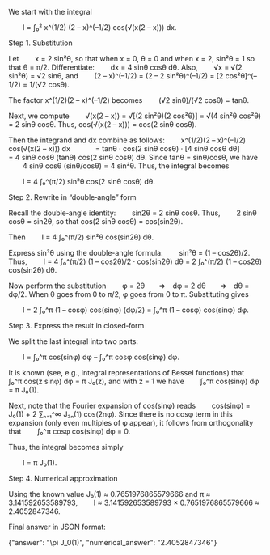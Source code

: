 We start with the integral

  I = ∫₀² x^(1/2) (2 – x)^(–1/2) cos(√(x(2 – x))) dx.

Step 1. Substitution

Let
  x = 2 sin²θ,
so that when x = 0, θ = 0 and when x = 2, sin²θ = 1 so that θ = π/2.
Differentiate:
  dx = 4 sinθ cosθ dθ.
Also,
  √x = √(2 sin²θ) = √2 sinθ,
and
  (2 – x)^(–1/2) = (2 – 2 sin²θ)^(–1/2) = [2 cos²θ]^(–1/2) = 1/(√2 cosθ).

The factor x^(1/2)(2 – x)^(–1/2) becomes
  (√2 sinθ)/(√2 cosθ) = tanθ.

Next, we compute
  √(x(2 – x)) = √[(2 sin²θ)(2 cos²θ)] = √(4 sin²θ cos²θ) = 2 sinθ cosθ.
Thus, cos(√(x(2 – x))) = cos(2 sinθ cosθ).

Then the integrand and dx combine as follows:
  x^(1/2)(2 – x)^(–1/2) cos(√(x(2 – x))) dx
    = tanθ · cos(2 sinθ cosθ) · [4 sinθ cosθ dθ]
    = 4 sinθ cosθ (tanθ) cos(2 sinθ cosθ) dθ.
Since tanθ = sinθ/cosθ, we have
  4 sinθ cosθ (sinθ/cosθ) = 4 sin²θ.
Thus, the integral becomes

  I = 4 ∫₀^(π/2) sin²θ cos(2 sinθ cosθ) dθ.

Step 2. Rewrite in “double‐angle” form

Recall the double‐angle identity:
  sin2θ = 2 sinθ cosθ.
Thus,
  2 sinθ cosθ = sin2θ,
so that cos(2 sinθ cosθ) = cos(sin2θ).

Then
  I = 4 ∫₀^(π/2) sin²θ cos(sin2θ) dθ.

Express sin²θ using the double-angle formula:
  sin²θ = (1 – cos2θ)/2.
Thus,
  I = 4 ∫₀^(π/2) (1 – cos2θ)/2 · cos(sin2θ) dθ = 2 ∫₀^(π/2) (1 – cos2θ) cos(sin2θ) dθ.

Now perform the substitution
  φ = 2θ  ⇒ dφ = 2 dθ  ⇒ dθ = dφ/2.
When θ goes from 0 to π/2, φ goes from 0 to π. Substituting gives

  I = 2 ∫₀^π (1 – cosφ) cos(sinφ) (dφ/2) = ∫₀^π (1 – cosφ) cos(sinφ) dφ.

Step 3. Express the result in closed‐form

We split the last integral into two parts:

  I = ∫₀^π cos(sinφ) dφ – ∫₀^π cosφ cos(sinφ) dφ.

It is known (see, e.g., integral representations of Bessel functions) that
  ∫₀^π cos(z sinφ) dφ = π J₀(z),
and with z = 1 we have
  ∫₀^π cos(sinφ) dφ = π J₀(1).

Next, note that the Fourier expansion of cos(sinφ) reads
  cos(sinφ) = J₀(1) + 2 ∑ₙ₌₁^∞ J₂ₙ(1) cos(2nφ).
Since there is no cosφ term in this expansion (only even multiples of φ appear), it follows from orthogonality that
  ∫₀^π cosφ cos(sinφ) dφ = 0.

Thus, the integral becomes simply

  I = π J₀(1).

Step 4. Numerical approximation

Using the known value J₀(1) ≈ 0.7651976865579666 and π ≈ 3.141592653589793,
  I ≈ 3.141592653589793 × 0.7651976865579666 ≈ 2.4052847346.

Final answer in JSON format:

{"answer": "\pi J_0(1)", "numerical_answer": "2.4052847346"}